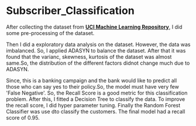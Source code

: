 # Subscriber_Classification

After collecting the dataset from **<a href = 'https://archive.ics.uci.edu/dataset/222/bank+marketing' target = 'blank'>UCI Machine Learning Repository</a>**, I did some pre-processing of the dataset.

Then I did a exploratory data analysis on the dataset. However, the data was imbalanced. So, I applied ADASYN to balance the dataset. After that it was found that the varianc, skewness, kurtosis of the dataset was almost same.So, the distribution of the different factors didnot change much due to ADASYN.


Since, this is a banking campaign and the bank would like to predict all those who can say yes to their policy.So, the model must have very few 'False Negative'. So, the Recall Score is a good metric for this classification problem.
After this, I fitted a Decision Tree to classify the data. To improve the recall score, I did hyper parameter tuning. Finally the Random Forest Classifier was use dto classify the customers. The final model had a recall score of 0.95.
